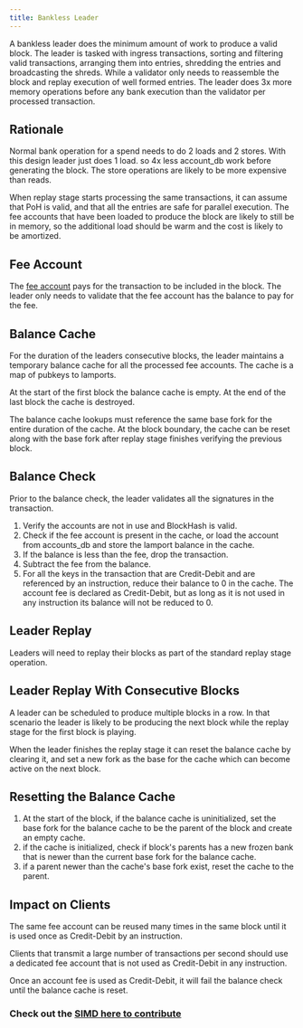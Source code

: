 ```yaml
---
title: Bankless Leader
---
```


A bankless leader does the minimum amount of work to produce a valid block. The
leader is tasked with ingress transactions, sorting and filtering valid
transactions, arranging them into entries, shredding the entries and
broadcasting the shreds. While a validator only needs to reassemble the block
and replay execution of well formed entries. The leader does 3x more memory
operations before any bank execution than the validator per processed
transaction.

## Rationale

Normal bank operation for a spend needs to do 2 loads and 2 stores. With this
design leader just does 1 load. so 4x less account_db work before generating the
block. The store operations are likely to be more expensive than reads.

When replay stage starts processing the same transactions, it can assume that
PoH is valid, and that all the entries are safe for parallel execution. The fee
accounts that have been loaded to produce the block are likely to still be in
memory, so the additional load should be warm and the cost is likely to be
amortized.

## Fee Account

The [fee account](https://genesisaddress.ai/docs/terminology#fee_account) pays for the
transaction to be included in the block. The leader only needs to validate that
the fee account has the balance to pay for the fee.

## Balance Cache

For the duration of the leaders consecutive blocks, the leader maintains a
temporary balance cache for all the processed fee accounts. The cache is a map
of pubkeys to lamports.

At the start of the first block the balance cache is empty. At the end of the
last block the cache is destroyed.

The balance cache lookups must reference the same base fork for the entire
duration of the cache. At the block boundary, the cache can be reset along with
the base fork after replay stage finishes verifying the previous block.

## Balance Check

Prior to the balance check, the leader validates all the signatures in the
transaction.

1. Verify the accounts are not in use and BlockHash is valid.
2. Check if the fee account is present in the cache, or load the account from
   accounts_db and store the lamport balance in the cache.
3. If the balance is less than the fee, drop the transaction.
4. Subtract the fee from the balance.
5. For all the keys in the transaction that are Credit-Debit and are referenced
   by an instruction, reduce their balance to 0 in the cache. The account fee is
   declared as Credit-Debit, but as long as it is not used in any instruction
   its balance will not be reduced to 0.

## Leader Replay

Leaders will need to replay their blocks as part of the standard replay stage
operation.

## Leader Replay With Consecutive Blocks

A leader can be scheduled to produce multiple blocks in a row. In that scenario
the leader is likely to be producing the next block while the replay stage for
the first block is playing.

When the leader finishes the replay stage it can reset the balance cache by
clearing it, and set a new fork as the base for the cache which can become
active on the next block.

## Resetting the Balance Cache

1. At the start of the block, if the balance cache is uninitialized, set the
   base fork for the balance cache to be the parent of the block and create an
   empty cache.
2. if the cache is initialized, check if block's parents has a new frozen bank
   that is newer than the current base fork for the balance cache.
3. if a parent newer than the cache's base fork exist, reset the cache to the
   parent.

## Impact on Clients

The same fee account can be reused many times in the same block until it is used
once as Credit-Debit by an instruction.

Clients that transmit a large number of transactions per second should use a
dedicated fee account that is not used as Credit-Debit in any instruction.

Once an account fee is used as Credit-Debit, it will fail the balance check
until the balance cache is reset.

### Check out the [SIMD here to contribute](https://github.com/Alembic-foundation/Alembic-improvement-documents/pull/5)
